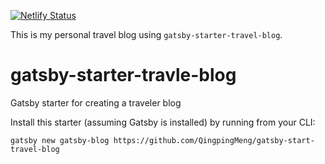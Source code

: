 [![Netlify Status](https://api.netlify.com/api/v1/badges/c615f478-c1b6-46c3-b1b0-44aaf82027df/deploy-status)](https://app.netlify.com/sites/priceless-curie-046c35/deploys)

This is my personal travel blog using `gatsby-starter-travel-blog`.

# gatsby-starter-travle-blog
Gatsby starter for creating a traveler blog

Install this starter (assuming Gatsby is installed) by running from your CLI:

`gatsby new gatsby-blog https://github.com/QingpingMeng/gatsby-start-travel-blog`


